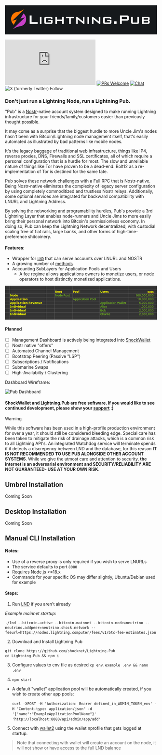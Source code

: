 ![Lightning.Pub](https://github.com/shocknet/Lightning.Pub/raw/master/pub_logo.png)

![GitHub last commit](https://img.shields.io/github/last-commit/shocknet/Lightning.Pub?style=flat-square)
[![PRs Welcome](https://img.shields.io/badge/PRs-welcome-brightgreen.svg?style=flat-square)](http://makeapullrequest.com) 
[![Chat](https://img.shields.io/badge/chat-on%20Telegram-blue?style=flat-square)](https://t.me/ShockBTC)
![X (formerly Twitter) Follow](https://img.shields.io/twitter/follow/ShockBTC?style=flat-square&logo=bitcoin)


### Don't just run a Lightning Node, run a Lightning Pub.

"Pub" is a [Nostr](https://nostr.info)-native account system designed to make running Lightning infrastructure for your friends/family/customers easier than previously thought possible.

It may come as a surprise that the biggest hurdle to more Uncle Jim's nodes hasn't been with Bitcoin/Lightning node management itself, that's easily automated as illustrated by bad patterns like mobile nodes.

It's the legacy baggage of traditional web infrastructure, things like IP4, reverse proxies, DNS, Firewalls and SSL certificates, all of which require a personal configuration that is a hurdle for most. The slow and unreliable nature of things like Tor have proven to be a dead-end. Bolt12 as a re-implementation of Tor is destined for the same fate.

Pub solves these network challenges with a Full RPC that is Nostr-native. Being Nostr-native eliminates the complexity of legacy server configuration by using completely commoditized and trustless Nostr relays. Additionally, some optional services are integrated for backward compatibility with LNURL and Lightning Address.

By solving the networking and programability hurdles, Pub's provide a 3rd Lightning Layer that enables node-runners and Uncle Jims to more easily bring their personal network into Bitcoin's permissionless economy. In doing so, Pub can keep the Lightning Network decentralized, with custodial scaling free of fiat rails, large banks, and other forms of high-time-preference shitcoinery.

#### Features:

- Wrapper for [`LND`](https://github.com/lightningnetwork/lnd/releases) that can serve accounts over LNURL and NOSTR
- A growing number of [methods](https://github.com/shocknet/Lightning.Pub/blob/master/proto/autogenerated/client.md)
- Accounting SubLayers for Application Pools and Users 
    - A fee regime allows applications owners to monetize users, or node operators to host distinctly monetized applications.
    
![Accounts](https://github.com/shocknet/Lightning.Pub/raw/master/accounting_layers.png) 

#### Planned
- [ ] Management Dashboard is actively being integrated into [ShockWallet](https://github.com/shocknet/wallet2)
- [ ] Nostr native "offers"
- [ ] Automated Channel Management
- [ ] Bootstrap Peering (Passive "LSP")
- [ ] Subscriptions / Notifications
- [ ] Submarine Swaps
- [ ] High-Availabilty / Clustering

Dashboard Wireframe:

<img src="https://shockwallet.b-cdn.net/pub_home_ss.png" alt="Pub Dashboard" width="240">

#### ShockWallet and Lightning.Pub are free software. If you would like to see continued development, please show your [support](https://github.com/sponsors/shocknet) :)

> [!WARNING]  
> While this software has been used in a high-profile production environment for over a year, it should still be considered bleeding edge. Special care has been taken to mitigate the risk of drainage attacks, which is a common risk to all Lightning API's. An integrated Watchdog service will terminate spends if it detects a discrepency between LND and the database, for this reason **IT IS NOT RECOMMENDED TO USE PUB ALONGSIDE OTHER ACCOUNT SYSTEMS**. While we give the utmost care and attention to security, **the internet is an adversarial environment and SECURITY/RELIABILITY ARE NOT GUARANTEED- USE AT YOUR OWN RISK**.

## Umbrel Installation

Coming Soon

## Desktop Installation

Coming Soon

## Manual CLI Installation

#### Notes:
* Use of a reverse proxy is only required if you wish to serve LNURLs
* The service defaults to port `8080`
* Requires [Node.js](https://nodejs.org) >=18.x
* Commands for your specific OS may differ slightly, Ubuntu/Debian used for example

#### Steps:
1) Run [LND](https://github.com/lightningnetwork/lnd/releases) if you aren't already

*Example mainnet startup*:

 ```
 ./lnd --bitcoin.active --bitcoin.mainnet --bitcoin.node=neutrino --neutrino.addpeer=neutrino.shock.network --feeurl=https://nodes.lightning.computer/fees/v1/btc-fee-estimates.json
 ```


2) Download and Install Lightning.Pub

```
git clone https://github.com/shocknet/Lightning.Pub
cd Lightning.Pub && npm i
```

3) Configure values to env file as desired `cp env.example .env && nano .env`

4) `npm start`

- A default "wallet" application pool will be automatically created, if you wish to create other app pools:
  
    `curl -XPOST -H 'Authorization: Bearer defined_in_ADMIN_TOKEN_env' -H "Content-type: application/json" -d '{"name":"ExampleApplicationPoolName"}' 'http://localhost:8080/api/admin/app/add'`

5) Connect with [wallet2](https://github.com/shocknet/wallet2) using the wallet nprofile that gets logged at startup.
> Note that connecting with wallet will create an account on the node, it will not show or have access to the full LND balance


